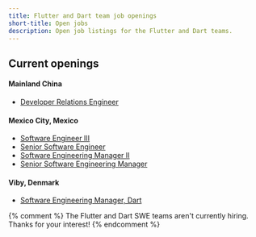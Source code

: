 ```yaml
---
title: Flutter and Dart team job openings
short-title: Open jobs
description: Open job listings for the Flutter and Dart teams.
---
```


## Current openings

#### Mainland China
* [Developer Relations Engineer](/jobs/dre-china)

#### Mexico City, Mexico
* [Software Engineer III](/jobs/swe_iii)
* [Senior Software Engineer](/jobs/senior_swe)
* [Software Engineering Manager II](/jobs/swe_manager_ii)
* [Senior Software Engineering Manager](/jobs/senior_swe_mgr)

#### Viby, Denmark
* [Software Engineering Manager, Dart](/jobs/eng_mgr_denmark)

{% comment %}
The Flutter and Dart SWE teams aren't currently hiring.
Thanks for your interest!
{% endcomment %}

